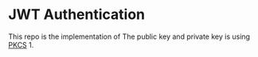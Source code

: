# JWT Authentication

This repo is the implementation of 
The public key and private key is using [PKCS](https://en.wikipedia.org/wiki/PKCS) 1.